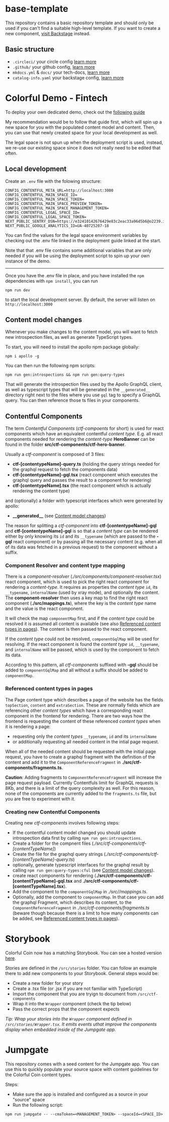 # base-template

This repository contains a basic repository template and should only be used if you can't find a suitable high-level template. If you want to create a new component, [visit Backstage](https://contentful.roadie.so/cd-scaffolder/new-component) instead.

## Basic structure

- `.circleci/` your circle config [learn more](https://contentful.roadie.so/catalog/default/system/circleci)
- `.github/` your github config, [learn more](https://contentful.roadie.so/catalog/default/system/github)
- `mkdocs.yml` & `docs/` your tech-docs, [learn more](https://contentful.roadie.so/catalog/default/system/documentation)
- `catalog-info.yaml` your backstage config, [learn more](https://contentful.roadie.so/catalog/default/system/backstage)

# Colorful Demo - Fintech

To deploy your own dedicated demo, check out the [following guide](https://contentful.atlassian.net/wiki/spaces/MAR/pages/2080309537/Colorful+Coin+setup+guide)

My recommendation would be to follow that guide first, which will spin up a new space for you with the populated content model and content. Then, you can use that newly created space for your local development as well.

The legal space is not spun up when the deployment script is used, instead, we re-use our existing space since it does not really need to be edited that often.

## Local development

Create an `.env` file with the folowing structure:

```
CONFIG_CONTENTFUL_META_URL=http://localhost:3000
CONFIG_CONTENTFUL_MAIN_SPACE_ID=
CONFIG_CONTENTFUL_MAIN_SPACE_TOKEN=
CONFIG_CONTENTFUL_MAIN_SPACE_PREVIEW_TOKEN=
CONFIG_CONTENTFUL_MAIN_SPACE_MANAGEMENT_TOKEN=
CONFIG_CONTENTFUL_LEGAL_SPACE_ID=
CONFIG_CONTENTFUL_LEGAL_SPACE_TOKEN=
NEXT_PUBLIC_SENTRY_DSN=https://e32410142676429e83c2eac33a96d5b6@o2239.ingest.sentry.io/5283083
NEXT_PUBLIC_GOOGLE_ANALYTICS_ID=UA-40725207-18
```

You can find the values for the legal space environment variables by checking out the .env file linked in the deployment guide linked at the start.

Note that that .env file contains some additional variables that are only needed if you will be using the deployment script to spin up your own instance of the demo.

---

Once you have the .env file in place, and you have installed the `npm` dependencies with `npm install`, you can run

```
npm run dev
```

to start the local development server. By default, the server will listen on `http://localhost:3000`

## Content model changes

Whenever you make changes to the content model, you will want to fetch new introspection files, as well as generate TypeScript types.

To start, you will need to install the apollo npm package globally:

```
npm i apollo -g
```

You can then run the following npm scripts:

```
npm run gen:introspections && npm run gen:query-types
```

That will generate the introspection files used by the Apollo GraphQL client, as well as typescript types that will be generated in the `__generated__` directory right next to the files where you use `gql` tag to specify a GraphQL query. You can then reference those ts files in your components.

## Contentful Components

The term _Contentful Components_ (_ctf-compoents_ for short) is used for react components which have an equivalent contentful _content type_. E.g. all react components needed for rendering the _content-type_ **HeroBanner** can be found in the folder **src/ctf-components/ctf-hero-banner**.

Usually a _ctf-component_ is composed of 3 files:

- **ctf-[contentypeName]-query.ts** (holding the query strings needed for the graphql request to fetch the components data)
- **ctf-[contentypeName]-gql.tsx** (react component which executes the graphql query and passes the result to a component for rendering)
- **ctf-[contentypeName].tsx** (the react component which is actually rendering the content type)

and (optionally) a folder with typescript interfaces which were generated by apollo:

- **\_\_generated\_\_** (see [Content model changes](#content-model-changes))

The reason for splitting a _ctf-component_ into **ctf-[contentypeName]-gql** and **ctf-[contentypeName]-gql** is so that a _content type_ can be rendered either by only knowing its `id` and its `__typename` (which are passed to the **-gql** react component) or by passing all the necessary content (e.g. when all of its data was fetched in a previous request) to the component without a suffix.

### Component Resolver and content type mapping

There is a _component-resolver_ (_./src/components/component-resolver.tsx_) react component, which is used to pick the right react component for rendering a _content-type_. It requires as properties the _content type_ `id`, its `__typename`, `internalName` (used by xray mode), and optionally the content. The **component-resolver** then uses a key map to find the right react component (**./src/mappings.ts**), where the key is the _content type_ name and the value is the react component.

It will check the map `componentMap` first, and if the _content type_ could be resolved it is assumed all content is available (see also [Referenced content types in pages](#referenced-content-types-in-pages)). The content is then passed to the react component.

If the _content type_ could not be resolved, `componentGqlMap` will be used for resolving. If the react component is found the _content type_ `id`, `__typename`, and `internalName` will be passed, which is used by the component to fetch its data.

According to this pattern, all _ctf-components_ suffixed with **-gql** should be added to `componentGqlMap` and all without a suffix should be added to `componentMap`.

### Referenced content types in pages

The Page content type which describes a page of the website has the fields `topSection`, `content` and `extraSection`. These are normally fields which are referencing other _content types_ which have a corresponding react component in the frontend for rendering. There are two ways how the frontend is requesting the content of these referenced _content types_ when it is rendering a page:

- requesting only the _content types_ `__typename`, `id` and its `internalName`
- or additionally requesting all needed content in the intial page request.

When all of the needed content should be requested with the initial page request, you have to create a graphql fragment with the definition of the content and add it to the `ComponentReferenceFragment` in **./src/ctf-components/fragments.ts**.

**Caution**: Adding fragments to `ComponentReferenceFragment` will increase the page request payload. Currently Contentfuls limit for GraphQL requests is 8Kb, and there is a limit of the query complexity as well. For this reason, none of the components are currently added to the `fragments.ts` file, but you are free to experiment with it.

### Creating new Contentful Components

Creating new _ctf-components_ involves following steps:

- If the contentful content model changed you should update introspection data first by calling `npm run gen:introspections`.
- Create a folder for the compnent files (_./src/ctf-components/ctf-[contentTypeName]_)
- Create the file for the graphql query strings (_./src/ctf-components/ctf-[contentTypeName]-query.ts_)
- optionally, generate typescript interfaces for the graphql result by calling `npm run gen:query-types:cful` (see [Content model changes](#content-model-changes)).
- create react components for rendering (**./src/ctf-components/ctf-[contentTypeName]-gql.tsx** and **./src/ctf-components/ctf-[contentTypeName].tsx**).
- Add the component to the `componentGqlMap` in _./src//mappings.ts_.
- Optionally, add the component to `componentMap`. In that case you can add the graphql Fragment, which describes its content, to the `ComponentReferenceFragment` in _./src/ctf-components/fragments.ts_ (beware though because there is a limit to how many components can be added, see [Referenced content types in pages](#referenced-content-types-in-pages)).

# Storybook

Colorful Coin now has a matching Storybook. You can see a hosted version [here](https://storybook.coin.colorfuldemo.com/).

Stories are defined in the `/src/stories` folder. You can follow an example there to add new components to your Storybook. General steps would be:

- Create a new folder for your story
- Create a .tsx file (or .jsx if you are not familiar with TypeScript)
- Import the component that you are tryign to document from `/src/ctf-components`
- Wrap it into the `Wrapper` component (check the tip below)
- Pass the correct props that the component expects

_Tip: Wrap your stories into the `Wrapper` component defined in `/src/stories/Wrapper.tsx`. It emits events uthat improve the components display when embedded inside of the Jumpgate app._

# Jumpgate

This repository comes with a seed content for the Jumpgate app. You can use this to quickly populate your source space with content guidelines for the Colorful Coin content types.

Steps:

- Make sure the app is installed and configured as a source in your "source" space
- Run the following script:

```
npm run jumpgate -- --cmaToken=<MANAGEMENT_TOKEN> --spaceId=<SPACE_ID>
```
